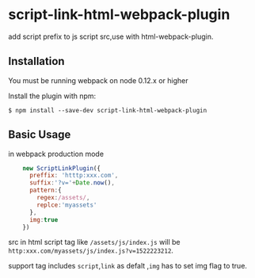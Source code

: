 # script-link-html-webpack-plugin
add script prefix to js script src,use with html-webpack-plugin.


Installation
------------
You must be running webpack on node 0.12.x or higher

Install the plugin with npm:
```shell
$ npm install --save-dev script-link-html-webpack-plugin
```

Basic Usage
-----------
in webpack production mode

```javascript
    new ScriptLinkPlugin({
      preffix: 'htttp:xxx.com',
      suffix:'?v='+Date.now(),
      pattern:{
        regex:/assets/,
        replce:'myassets'
      },
      img:true
    })
```

src in html script tag like `/assets/js/index.js` will be `http:xxx.com/myassets/js/index.js?v=1522223212`.

support tag includes `script`,`link` as defalt ,`img` has to set img flag to true.
